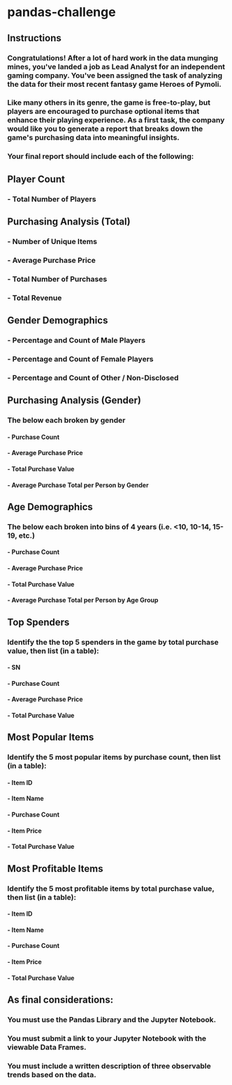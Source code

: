 # pandas-challenge

## Instructions

### Congratulations! After a lot of hard work in the data munging mines, you've landed a job as Lead Analyst for an independent gaming company. You've been assigned the task of analyzing the data for their most recent fantasy game Heroes of Pymoli.
### Like many others in its genre, the game is free-to-play, but players are encouraged to purchase optional items that enhance their playing experience. As a first task, the company would like you to generate a report that breaks down the game's purchasing data into meaningful insights.
### Your final report should include each of the following:

## Player Count
### - Total Number of Players

## Purchasing Analysis (Total)
### - Number of Unique Items
### - Average Purchase Price
### - Total Number of Purchases
### - Total Revenue

## Gender Demographics
### - Percentage and Count of Male Players
### - Percentage and Count of Female Players
### - Percentage and Count of Other / Non-Disclosed

## Purchasing Analysis (Gender)
### The below each broken by gender
#### - Purchase Count
#### - Average Purchase Price
#### - Total Purchase Value
#### - Average Purchase Total per Person by Gender

## Age Demographics
### The below each broken into bins of 4 years (i.e. <10, 10-14, 15-19, etc.)
#### - Purchase Count
#### - Average Purchase Price
#### - Total Purchase Value
#### - Average Purchase Total per Person by Age Group

## Top Spenders
### Identify the the top 5 spenders in the game by total purchase value, then list (in a table):
#### - SN
#### - Purchase Count
#### - Average Purchase Price
#### - Total Purchase Value

## Most Popular Items
### Identify the 5 most popular items by purchase count, then list (in a table):
#### - Item ID
#### - Item Name
#### - Purchase Count
#### - Item Price
#### - Total Purchase Value

## Most Profitable Items
### Identify the 5 most profitable items by total purchase value, then list (in a table):
#### - Item ID
#### - Item Name
#### - Purchase Count
#### - Item Price
#### - Total Purchase Value

## As final considerations:
### You must use the Pandas Library and the Jupyter Notebook.
### You must submit a link to your Jupyter Notebook with the viewable Data Frames.
### You must include a written description of three observable trends based on the data.
